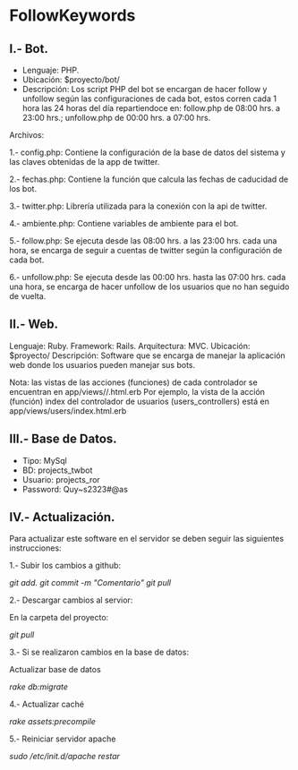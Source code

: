 FollowKeywords
==============

I.- Bot.
--------------

- Lenguaje: PHP.
- Ubicación: $proyecto/bot/
- Descripción: Los script PHP del bot se encargan de hacer follow y unfollow según las configuraciones de cada bot, estos corren cada 1 hora las 24 horas del día repartiendoce en: follow.php de 08:00 hrs. a 23:00 hrs.; unfollow.php de 00:00 hrs. a 07:00 hrs.

Archivos:

1.- config.php: Contiene la configuración de la base de datos del sistema y las claves obtenidas de la app de twitter.

2.- fechas.php: Contiene la función que calcula las fechas de caducidad de los bot.

3.- twitter.php: Librería utilizada para la conexión con la api de twitter.

4.- ambiente.php: Contiene variables de ambiente para el bot.

5.- follow.php: Se ejecuta desde las 08:00 hrs. a las 23:00 hrs. cada una hora, se encarga de seguir a cuentas de twitter según la configuración de cada bot.

6.- unfollow.php: Se ejecuta desde las 00:00 hrs. hasta las 07:00 hrs. cada una hora, se encarga de hacer unfollow de los usuarios que no han seguido de vuelta.


II.- Web.
--------------

Lenguaje: Ruby.
Framework: Rails.
Arquitectura: MVC.
Ubicación: $proyecto/
Descripción: Software que se encarga de manejar la aplicación web donde los usuarios pueden manejar sus bots.


Nota: las vistas de las acciones (funciones) de cada controlador se encuentran en app/views/<modelo>/<vista>.html.erb
Por ejemplo, la vista de la acción (función) index del controlador de usuarios (users_controllers) está en app/views/users/index.html.erb


III.- Base de Datos.
--------------

- Tipo: MySql
- BD: projects_twbot
- Usuario: projects_ror
- Password: Quy~s2323#@as


IV.- Actualización.
--------------

Para actualizar este software en el servidor se deben seguir las siguientes instrucciones:

1.- Subir los cambios a github:

*git add.*
*git commit -m "Comentario"*
*git pull*

2.- Descargar cambios al servior:

En la carpeta del proyecto:

*git pull*

3.- Si se realizaron cambios en la base de datos:

Actualizar base de datos

*rake db:migrate*

4.- Actualizar caché

*rake assets:precompile*

5.- Reiniciar servidor apache

*sudo /etc/init.d/apache restar*
